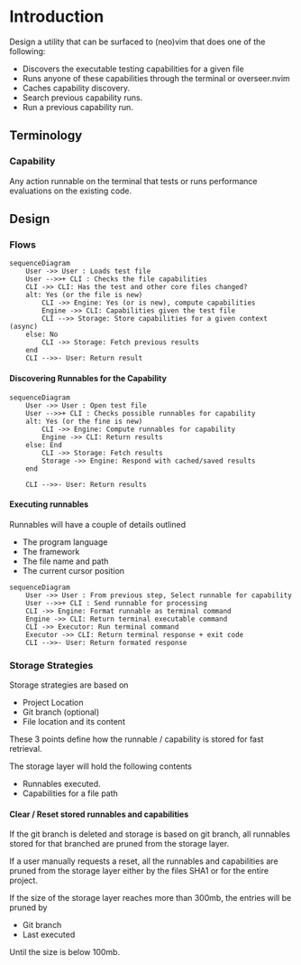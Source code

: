 # Introduction

Design a utility that can be surfaced to (neo)vim that does one of the
following:

- Discovers the executable testing capabilities for a given file
- Runs anyone of these capabilities through the terminal or overseer.nvim
- Caches capability discovery.
- Search previous capability runs.
- Run a previous capability run.

## Terminology

### Capability

Any action runnable on the terminal that tests or runs performance evaluations
on the existing code.

## Design

### Flows

```mermaid
sequenceDiagram
    User ->> User : Loads test file
    User -->>+ CLI : Checks the file capabilities
    CLI ->> CLI: Has the test and other core files changed?
    alt: Yes (or the file is new) 
        CLI ->> Engine: Yes (or is new), compute capabilities
        Engine ->> CLI: Capabilities given the test file
        CLI -->> Storage: Store capabilities for a given context (async)
    else: No
        CLI ->> Storage: Fetch previous results
    end
    CLI -->>- User: Return result
```

#### Discovering Runnables for the Capability

```mermaid
sequenceDiagram
    User ->> User : Open test file 
    User -->>+ CLI : Checks possible runnables for capability
    alt: Yes (or the fine is new)
        CLI ->> Engine: Compute runnables for capability
        Engine ->> CLI: Return results 
    else: End
        CLI ->> Storage: Fetch results
        Storage ->> Engine: Respond with cached/saved results
    end

    CLI -->>- User: Return results
```

#### Executing runnables

Runnables will have a couple of details outlined

- The program language
- The framework
- The file name and path
- The current cursor position

```mermaid
sequenceDiagram
    User ->> User : From previous step, Select runnable for capability
    User -->>+ CLI : Send runnable for processing
    CLI ->> Engine: Format runnable as terminal command
    Engine ->> CLI: Return terminal executable command
    CLI ->> Executor: Run terminal command
    Executor ->> CLI: Return terminal response + exit code
    CLI -->>- User: Return formated response
```

### Storage Strategies

Storage strategies are based on

- Project Location
- Git branch (optional)
- File location and its content

These 3 points define how the runnable / capability is stored for fast
retrieval.

The storage layer will hold the following contents

- Runnables executed.
- Capabilities for a file path

#### Clear / Reset stored runnables and capabilities

If the git branch is deleted and storage is based on git branch, all runnables
stored for that branched are pruned from the storage layer.

If a user manually requests a reset, all the runnables and capabilities are
pruned from the storage layer either by the files SHA1 or for the entire
project.

If the size of the storage layer reaches more than 300mb, the entries will be
pruned by

- Git branch
- Last executed

Until the size is below 100mb.
